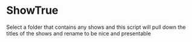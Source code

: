 ShowTrue
========

Select a folder that contains any shows and this script will pull down the titles of the shows and rename to be nice and presentable